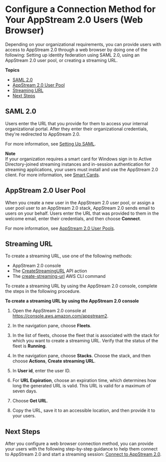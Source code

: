 # Configure a Connection Method for Your AppStream 2\.0 Users \(Web Browser\)<a name="configure-connection-method-web-access-admin"></a>

Depending on your organizational requirements, you can provide users with access to AppStream 2\.0 through a web browser by doing one of the following: Setting up identity federation using SAML 2\.0, using an AppStream 2\.0 user pool, or creating a streaming URL\.

**Topics**
+ [SAML 2\.0](#use-web-browser-start-streaming-session-SAML)
+ [AppStream 2\.0 User Pool](#use-web-browser-start-streaming-session-user-pool)
+ [Streaming URL](#use-web-browser-start-streaming-session-streaming-URL)
+ [Next Steps](#use-web-browser-start-streaming-session-next-steps)

## SAML 2\.0<a name="use-web-browser-start-streaming-session-SAML"></a>

 Users enter the URL that you provide for them to access your internal organizational portal\. After they enter their organizational credentials, they're redirected to AppStream 2\.0\.

For more information, see [Setting Up SAML](external-identity-providers-setting-up-saml.md)\.

**Note**  
If your organization requires a smart card for Windows sign in to Active Directory\-joined streaming instances and in\-session authentication for streaming applications, your users must install and use the AppStream 2\.0 client\. For more information, see [Smart Cards](client-system-requirements-feature-support.md#feature-support-USB-devices-qualified-smart-cards)\.

## AppStream 2\.0 User Pool<a name="use-web-browser-start-streaming-session-user-pool"></a>

When you create a new user in the AppStream 2\.0 user pool, or assign a user pool user to an AppStream 2\.0 stack, AppStream 2\.0 sends email to users on your behalf\. Users enter the URL that was provided to them in the welcome email, enter their credentials, and then choose **Connect**\.

For more information, see [AppStream 2\.0 User Pools](user-pool.md)\.

## Streaming URL<a name="use-web-browser-start-streaming-session-streaming-URL"></a>

To create a streaming URL, use one of the following methods:
+ AppStream 2\.0 console
+ The [CreateStreamingURL](https://docs.aws.amazon.com/appstream2/latest/APIReference/API_CreateStreamingURL.html) API action 
+ The [create\-streaming\-url](https://docs.aws.amazon.com/cli/latest/reference/appstream/create-streaming-url.html) AWS CLI command

To create a streaming URL by using the AppStream 2\.0 console, complete the steps in the following procedure\.

**To create a streaming URL by using the AppStream 2\.0 console**

1. Open the AppStream 2\.0 console at [https://console\.aws\.amazon\.com/appstream2](https://console.aws.amazon.com/appstream2)\.

1. In the navigation pane, choose **Fleets**\.

1. In the list of fleets, choose the fleet that is associated with the stack for which you want to create a streaming URL\. Verify that the status of the fleet is **Running**\.

1. In the navigation pane, choose **Stacks**\. Choose the stack, and then choose **Actions**, **Create streaming URL**\.

1. In **User id**, enter the user ID\.

1. For **URL Expiration**, choose an expiration time, which determines how long the generated URL is valid\. This URL is valid for a maximum of seven days\.

1. Choose **Get URL**\.

1. Copy the URL, save it to an accessible location, and then provide it to your users\.

## Next Steps<a name="use-web-browser-start-streaming-session-next-steps"></a>

After you configure a web browser connection method, you can provide your users with the following step\-by\-step guidance to help them connect to AppStream 2\.0 and start a streaming session: [Connect to AppStream 2\.0](web-browser-user.md#web-browser-start-streaming-session-user)\.